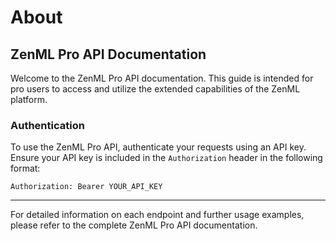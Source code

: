 # About

## ZenML Pro API Documentation

Welcome to the ZenML Pro API documentation. This guide is intended for pro users to access and utilize the extended capabilities of the ZenML platform.

### Authentication

To use the ZenML Pro API, authenticate your requests using an API key. Ensure your API key is included in the `Authorization` header in the following format:

```
Authorization: Bearer YOUR_API_KEY
```

***

For detailed information on each endpoint and further usage examples, please refer to the complete ZenML Pro API documentation.
